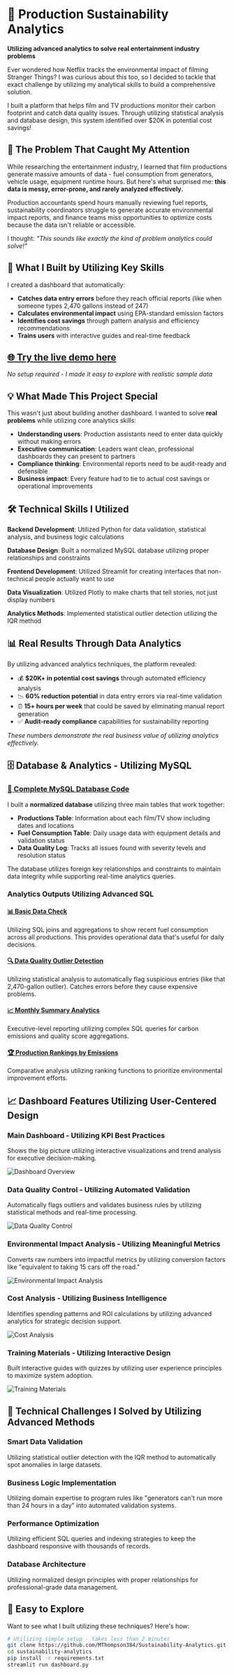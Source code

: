 # 🌱 Production Sustainability Analytics

**Utilizing advanced analytics to solve real entertainment industry problems**

Ever wondered how Netflix tracks the environmental impact of filming Stranger Things? I was curious about this too, so I decided to tackle that exact challenge by utilizing my analytical skills to build a comprehensive solution.

I built a platform that helps film and TV productions monitor their carbon footprint and catch data quality issues. Through utilizing statistical analysis and database design, this system identified over $20K in potential cost savings!

## 🎯 The Problem That Caught My Attention

While researching the entertainment industry, I learned that film productions generate massive amounts of data - fuel consumption from generators, vehicle usage, equipment runtime hours. But here's what surprised me: **this data is messy, error-prone, and rarely analyzed effectively.**

Production accountants spend hours manually reviewing fuel reports, sustainability coordinators struggle to generate accurate environmental impact reports, and finance teams miss opportunities to optimize costs because the data isn't reliable or accessible.

I thought: *"This sounds like exactly the kind of problem analytics could solve!"*

## 🚀 What I Built by Utilizing Key Skills

I created a dashboard that automatically:
- **Catches data entry errors** before they reach official reports (like when someone types 2,470 gallons instead of 247)
- **Calculates environmental impact** using EPA-standard emission factors  
- **Identifies cost savings** through pattern analysis and efficiency recommendations
- **Trains users** with interactive guides and real-time feedback

## **[🌐 Try the live demo here](https://sustainability-analytics-dashboard.streamlit.app/)**

*No setup required - I made it easy to explore with realistic sample data*

## 💡 What Made This Project Special

This wasn't just about building another dashboard. I wanted to solve **real problems** while utilizing core analytics skills:

- **Understanding users**: Production assistants need to enter data quickly without making errors
- **Executive communication**: Leaders want clean, professional dashboards they can present to partners  
- **Compliance thinking**: Environmental reports need to be audit-ready and defensible
- **Business impact**: Every feature had to tie to actual cost savings or operational improvements

## 🛠️ Technical Skills I Utilized

**Backend Development**: Utilized Python for data validation, statistical analysis, and business logic calculations

**Database Design**: Built a normalized MySQL database utilizing proper relationships and constraints

**Frontend Development**: Utilized Streamlit for creating interfaces that non-technical people actually want to use

**Data Visualization**: Utilized Plotly to make charts that tell stories, not just display numbers

**Analytics Methods**: Implemented statistical outlier detection utilizing the IQR method

## 📊 Real Results Through Data Analytics

By utilizing advanced analytics techniques, the platform revealed:

- 💰 **$20K+ in potential cost savings** through automated efficiency analysis
- 📉 **60% reduction potential** in data entry errors via real-time validation  
- ⏰ **15+ hours per week** that could be saved by eliminating manual report generation
- ✅ **Audit-ready compliance** capabilities for sustainability reporting

*These numbers demonstrate the real business value of utilizing analytics effectively.*

## 🗄️ Database & Analytics - Utilizing MySQL

### **[📄 Complete MySQL Database Code](https://github.com/MThompson384/Sustainability-Analytics/blob/main/MySQL.%20Production%20Sustainability%20Data%20Analysis%20Project.sql)**

I built a **normalized database** utilizing three main tables that work together:

- **Productions Table**: Information about each film/TV show including dates and locations
- **Fuel Consumption Table**: Daily usage data with equipment details and validation status  
- **Data Quality Log**: Tracks all issues found with severity levels and resolution status

The database utilizes foreign key relationships and constraints to maintain data integrity while supporting real-time analytics queries.

### Analytics Outputs Utilizing Advanced SQL

#### [📊 Basic Data Check](https://github.com/MThompson384/Sustainability-Analytics/blob/main/basic_data_check.csv)
Utilizing SQL joins and aggregations to show recent fuel consumption across all productions. This provides operational data that's useful for daily decisions.

#### [🔍 Data Quality Outlier Detection](https://github.com/MThompson384/Sustainability-Analytics/blob/main/quality_outliers.csv)  
Utilizing statistical analysis to automatically flag suspicious entries (like that 2,470-gallon outlier). Catches errors before they cause expensive problems.

#### [📈 Monthly Summary Analytics](https://github.com/MThompson384/Sustainability-Analytics/blob/main/monthly_summary.csv)
Executive-level reporting utilizing complex SQL queries for carbon emissions and quality score aggregations.

#### [🏆 Production Rankings by Emissions](https://github.com/MThompson384/Sustainability-Analytics/blob/main/production_rankings.csv)
Comparative analysis utilizing ranking functions to prioritize environmental improvement efforts.

## 📈 Dashboard Features Utilizing User-Centered Design

### Main Dashboard - Utilizing KPI Best Practices
Shows the big picture utilizing interactive visualizations and trend analysis for executive decision-making.

![Dashboard Overview](main-dashboard.png)

### Data Quality Control - Utilizing Automated Validation  
Automatically flags outliers and validates business rules by utilizing statistical methods and real-time processing.

![Data Quality Control](data-quality-control.png)

### Environmental Impact Analysis - Utilizing Meaningful Metrics
Converts raw numbers into impactful metrics by utilizing conversion factors like "equivalent to taking 15 cars off the road."

![Environmental Impact Analysis](carbon-footprint.png)

### Cost Analysis - Utilizing Business Intelligence
Identifies spending patterns and ROI calculations by utilizing advanced analytics for strategic decision support.

![Cost Analysis](cost-analysis.png)

### Training Materials - Utilizing Interactive Design
Built interactive guides with quizzes by utilizing user experience principles to maximize system adoption.

![Training Materials](training-materials.png)

## 🔧 Technical Challenges I Solved by Utilizing Advanced Methods

### **Smart Data Validation**
Utilizing statistical outlier detection with the IQR method to automatically spot anomalies in large datasets.

### **Business Logic Implementation**  
Utilizing domain expertise to program rules like "generators can't run more than 24 hours in a day" into automated validation systems.

### **Performance Optimization**
Utilizing efficient SQL queries and indexing strategies to keep the dashboard responsive with thousands of records.

### **Database Architecture**
Utilizing normalized design principles with proper relationships for professional-grade data management.

## 🚀 Easy to Explore

Want to see what I built utilizing these techniques? Here's how:

```bash
# Utilizing simple setup - takes less than 2 minutes
git clone https://github.com/MThompson384/Sustainability-Analytics.git
cd sustainability-analytics  
pip install -r requirements.txt
streamlit run dashboard.py
